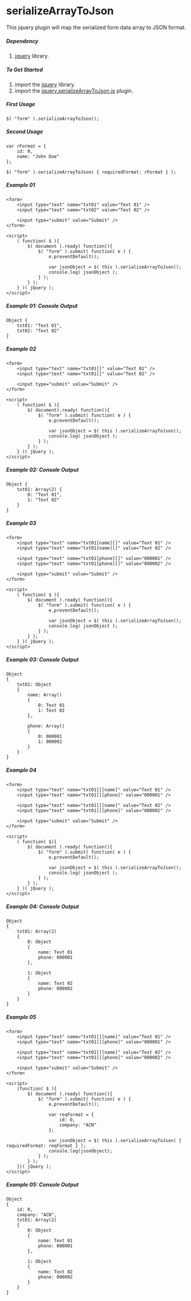 # serializeArrayToJson
This jquery plugin will map the serialized form data array to JSON format.



##### Dependency
1. [jquery](https://github.com/citnvillareal/serializeArrayToJson/blob/master/js/jquery-1.11.3.min.js) library.



##### To Get Started
1. import the [jquery](https://github.com/citnvillareal/serializeArrayToJson/blob/master/js/jquery-1.11.3.min.js) library.
2. import the [jquery.serializeArrayToJson.js](https://github.com/citnvillareal/serializeArrayToJson/blob/master/js/jquery.serializeArrayToJson.js) plugin. 



##### First Usage 
	$( "form" ).serializeArrayToJson();



##### Second Usage
	var rFormat = {
		id: 0,
		name: "John Doe"
	};

	$( "form" ).serializeArrayToJson( { requiredFormat: rFormat } );



##### Example 01
	<form>
		<input type="text" name="txt01" value="Text 01" />
		<input type="text" name="txt02" value="Text 02" />

		<input type="submit" value="Submit" />
	</form>

	<script>
		( function( $ ){
			$( document ).ready( function(){
				$( "form" ).submit( function( e ) {
					e.preventDefault();

					var jsonObject = $( this ).serializeArrayToJson();
					console.log( jsonObject );
				} );
			} );
		} )( jQuery );
	</script>

##### Example 01: Console Output
	Object {
		txt01: "Text 01",
		txt02: "Text 02"
	}



##### Example 02
	<form>
		<input type="text" name="txt01[]" value="Text 01" />
		<input type="text" name="txt01[]" value="Text 02" />

		<input type="submit" value="Submit" />
	</form>

	<script>
		( function( $ ){
			$( document).ready( function(){
				$( "form" ).submit( function( e ) {
					e.preventDefault();

					var jsonObject = $( this ).serializeArrayToJson();
					console.log( jsonObject );
				} );
			} );
		} )( jQuery );
	</script>

##### Example 02: Console Output
	Object {
		txt01: Array(2) {
			0: "Text 01",
			1: "Text 02"
		}
	}



##### Example 03
	<form>
		<input type="text" name="txt01[name][]" value="Text 01" />
		<input type="text" name="txt01[name][]" value="Text 02" />

		<input type="text" name="txt01[phone][]" value="000001" />
		<input type="text" name="txt01[phone][]" value="000002" />

		<input type="submit" value="Submit" />
	</form>

	<script>
		( function( $ ){
			$( document ).ready( function(){
				$( "form" ).submit( function( e ) {
					e.preventDefault();

					var jsonObject = $( this ).serializeArrayToJson();
					console.log( jsonObject );
				} );
			} );
		} )( jQuery );
	</script>

##### Example 03: Console Output
	Object 
	{
		txt01: Object 
		{
			name: Array()
			{
				0: Text 01
				1: Text 02
			},
			
			phone: Array()
			{
				0: 000001
				1: 000002
			}
		}
	}



##### Example 04
	<form>
		<input type="text" name="txt01[][name]" value="Text 01" />
		<input type="text" name="txt01[][phone]" value="000001" />

		<input type="text" name="txt01[][name]" value="Text 02" />
		<input type="text" name="txt01[][phone]" value="000002" />

		<input type="submit" value="Submit" />
	</form>

	<script>
		( function( $){
			$( document ).ready( function(){
				$( "form" ).submit( function( e ) {
					e.preventDefault();

					var jsonObject = $( this ).serializeArrayToJson();
					console.log( jsonObject );
				} );
			} );
		} )( jQuery );
	</script>

##### Example 04: Console Output
	Object 
	{
		txt01: Array(2) 
		{
			0: Object
			{
				name: Text 01
				phone: 000001
			},
			
			1: Object
			{
				name: Text 02
				phone: 000002
			}
		}
	}



##### Example 05
	<form>
		<input type="text" name="txt01[][name]" value="Text 01" />
		<input type="text" name="txt01[][phone]" value="000001" />

		<input type="text" name="txt01[][name]" value="Text 02" />
		<input type="text" name="txt01[][phone]" value="000002" />

		<input type="submit" value="Submit" />
	</form>

	<script>
		(function( $ ){
			$( document ).ready( function(){
				$( "form" ).submit( function( e ) {
					e.preventDefault();

					var reqFormat = {
						id: 0,
						company: "ACN"
					}; 

					var jsonObject = $( this ).serializeArrayToJson( { requiredFormat: reqFormat } );
					console.log(jsonObject);
				} );
			} );
		})( jQuery );
	</script>

##### Example 05: Console Output
	Object 
	{
		id: 0,
		company: "ACN",
		txt01: Array(2) 
		{
			0: Object
			{
				name: Text 01
				phone: 000001
			},
			
			1: Object
			{
				name: Text 02
				phone: 000002
			}
		}
	}
